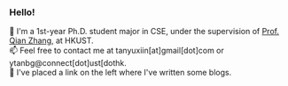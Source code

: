 ### Hello!

🔭 I'm a 1st-year Ph.D. student major in CSE, under the supervision of [Prof. Qian Zhang](https://www.cse.ust.hk/~qianzh/), at HKUST.                                
📫 Feel free to contact me at tanyuxiin[at]gmail[dot]com or ytanbg@connect[dot]ust[dothk.    
📖 I've placed a link on the left where I've written some blogs. 
